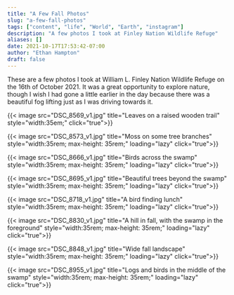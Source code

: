 ```yaml
---
title: "A Few Fall Photos"
slug: "a-few-fall-photos"
tags: ["content", "life", "World", "Earth", "instagram"]
description: "A few photos I took at Finley Nation Wildlife Refuge"
aliases: []
date: 2021-10-17T17:53:42-07:00
author: "Ethan Hampton"
draft: false
---
```


These are a few photos I took at William L. Finley Nation Wildlife Refuge on the 16th of October 2021. It was a great opportunity to explore nature, though I wish I had gone a little earlier in the day because there was a beautiful fog lifting just as I was driving towards it.
<!--more-->

{{< image src="DSC_8569_v1.jpg" title="Leaves on a raised wooden trail" style="width:35em;" click="true">}}

{{< image src="DSC_8573_v1.jpg" title="Moss on some tree branches" style="width:35rem; max-height: 35rem;" loading="lazy" click="true">}}

{{< image src="DSC_8666_v1.jpg" title="Birds across the swamp" style="width:35rem; max-height: 35rem;" loading="lazy" click="true">}}

{{< image src="DSC_8695_v1.jpg" title="Beautiful trees beyond the swamp" style="width:35rem; max-height: 35rem;" loading="lazy" click="true">}}

{{< image src="DSC_8718_v1.jpg" title="A bird finding lunch" style="width:35rem; max-height: 35rem;" loading="lazy" click="true">}}

{{< image src="DSC_8830_v1.jpg" title="A hill in fall, with the swamp in the foreground" style="width:35rem; max-height: 35rem;" loading="lazy" click="true">}}

{{< image src="DSC_8848_v1.jpg" title="Wide fall landscape" style="width:35rem; max-height: 35rem;" loading="lazy" click="true">}}

{{< image src="DSC_8955_v1.jpg" title="Logs and birds in the middle of the swamp" style="width:35rem; max-height: 35rem;" loading="lazy" click="true">}}
